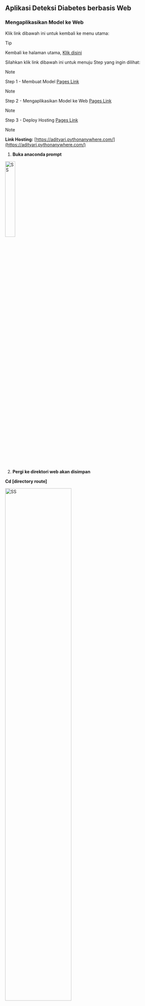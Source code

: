 ## Aplikasi Deteksi Diabetes berbasis Web

### Mengaplikasikan Model ke Web

Klik link dibawah ini untuk kembali ke menu utama:

> [!TIP]
> Kembali ke halaman utama, [Klik disini](https://github.com/AdityaR-AI/MLC/tree/main/)

Silahkan klik link dibawah ini untuk menuju Step yang ingin dilihat:

> [!NOTE]
> Step 1 - Membuat Model [Pages Link](https://github.com/AdityaR-AI/MLC/tree/main/P15/Predict-WEB-Step-1.md)

> [!NOTE]
> Step 2 - Mengaplikasikan Model ke Web [Pages Link](https://github.com/AdityaR-AI/MLC/tree/main/P15/Predict-WEB-Step-2.md)

> [!NOTE]
> Step 3 - Deploy Hosting [Pages Link](https://github.com/AdityaR-AI/MLC/tree/main/P15/Predict-WEB-Step-3.md)

> [!NOTE]
> **Link Hosting:** [https://adityari.pythonanywhere.com/](https://adityari.pythonanywhere.com/)

1. **Buka anaconda prompt**
<img src="https://raw.githubusercontent.com/AdityaR-AI/MLC/main/P15/pic/15b1.png?raw=true" alt="SS" width="25%"/>

2.	**Pergi ke direktori web akan disimpan**

**Cd [directory route]**

<img src="https://raw.githubusercontent.com/AdityaR-AI/MLC/main/P15/pic/15b2.png?raw=true" alt="SS" width="65%"/>

3.	**Instal virtualenv dan aktifkan, paste kode berikut ke anaconda prompt**

```python
pip install virtualenv
 
virtualenv env
 
env\Scripts\activate.bat

```
<img src="https://raw.githubusercontent.com/AdityaR-AI/MLC/main/P15/pic/15b3.png?raw=true" alt="SS" width="65%"/>
<img src="https://raw.githubusercontent.com/AdityaR-AI/MLC/main/P15/pic/15b4.png?raw=true" alt="SS" width="65%"/>
<img src="https://raw.githubusercontent.com/AdityaR-AI/MLC/main/P15/pic/15b5.png?raw=true" alt="SS" width="65%"/>

4.	**Instal library yang dibutuhkan sesuaikan dengan versi saat membuat model.**

```python
pip install Flask==3.0.3 Flask-SQLAlchemy
 
pip install scikit-learn==1.5.1

```
<img src="https://raw.githubusercontent.com/AdityaR-AI/MLC/main/P15/pic/15b6.png?raw=true" alt="SS" width="75%"/>
<img src="https://raw.githubusercontent.com/AdityaR-AI/MLC/main/P15/pic/15b7.png?raw=true" alt="SS" width="75%"/>

5.	**Donwload template web**

pergi ke [Klik disini](https://github.com/heriistantoo/flaskdiabet) dan download template, simpan di folder project dan sesuaikan struktur menjadi:

```
/project
  |-- app.py
  |-- requirements.txt
  |-- /static    (CSS, JS)
  |-- /templates (HTML files)
  |-- knn_pickle (model yang sudah dipickle) #ganti dengan pickle yg sudah dibuat sendiri distep 1
```

6.	**Sesuaikan requirement sesuai dengan yang digunakan untuk membuat model**

<img src="https://raw.githubusercontent.com/AdityaR-AI/MLC/main/P15/pic/15b8.png?raw=true" alt="SS" width="35%"/>

7.	**sesuaikan template html dan py**

**index.html**
```html
{% extends 'base.html' %}
 
{% block head %}
<title>Tugas Pertemuan 15 - Machine Learning</title>
{% endblock %}
 
{% block body %}
<div class="container-contact100">
    <div class="wrap-contact100">
        <span class="label-input100">
            Nama : Aditya Rimandi Putra
            <br>
              NPM      : 41155050210030
        </span>
        <form class="contact100-form validate-form" action="/" method="POST">
             
            <span class="contact100-form-title">
                Deteksi Diabetes!
            </span>
 
            <div class="wrap-input100 validate-input">
                <span class="label-input100">Banyak Melahirkan</span>
                <input class="input100" type="text" placeholder="Masukan jumlah melahirkan" name="melahirkan" id="melahirkan" required="">
                <span class="focus-input100"></span>
            </div>
 
            <div class="wrap-input100 validate-input">
                <span class="label-input100">Kadar Glukosa</span>
                <input class="input100" type="text" placeholder="Masukan kadar glukosa" name="glukosa" id="glukosa" required="">
                <span class="focus-input100"></span>
            </div>
 
            <div class="wrap-input100 validate-input">
                <span class="label-input100">Tekanan Darah</span>
                <input class="input100" type="text" placeholder="Masukan tekanan darah" name="darah" id="darah" required="">
                <span class="focus-input100"></span>
            </div>
 
            <div class="wrap-input100 validate-input">
                <span class="label-input100">Tebal Kulit</span>
                <input class="input100" type="text" placeholder="Masukan ketebalan kulit" name="kulit" id="kulit" required="">
                <span class="focus-input100"></span>
            </div>
 
            <div class="wrap-input100 validate-input">
                <span class="label-input100">Kadar Insulin</span>
                <input class="input100" type="text" placeholder="Masukan kadar insulin" name="insulin" id="insulin" required="">
                <span class="focus-input100"></span>
            </div>
 
            <div class="wrap-input100 validate-input">
                <span class="label-input100">BMI</span>
                <input class="input100" type="text" placeholder="Masukan BMI" name="bmi" id="bmi" required="">
                <span class="focus-input100"></span>
            </div>
 
            <div class="wrap-input100 validate-input">
                <span class="label-input100">Riwayat Diabetes</span>
                <input class="input100" type="text" placeholder="Masukan derajat diabetes keturunan" name="riwayat" id="riwayat" required="">
                <span class="focus-input100"></span>
            </div>
 
            <div class="wrap-input100 validate-input">
                <span class="label-input100">Umur</span>
                <input class="input100" type="text" placeholder="Masukan umur" name="umur" id="umur" required="">
                <span class="focus-input100"></span>
            </div>
 
            <div class="container-contact100-form-btn">
                <div class="wrap-contact100-form-btn">
                    <div class="contact100-form-bgbtn"></div>
                    <button class="contact100-form-btn">
                        <span>
                            Prediksi
                            <i class="fa fa-long-arrow-right m-l-7" aria-hidden="true"></i>
                        </span>
                    </button>
                </div>
            </div>
 
        </form>
    </div>
</div>
 
{% endblock %}


```
**hasil.html**
```html
{% extends 'base.html' %}
 
{% block head %}
<title>Tugas Pertemuan 15 - Machine Learning</title>
{% endblock %}
 
{% block body %}
<div class="container-contact100">
    <div class="wrap-contact100">
        <span class="label-input100">
            Nama : Aditya Rimandi Putra
            <br>
              NPM      : 41155050210030
        </span>
        <form class="contact100-form validate-form" action="/" method="GET">
            {% if finalData == 1 %}
            <span class="contact100-form-title">
                POSITIF DIABETES
            </span>
 
            {% else %}
            <span class="contact100-form-title">
                NEGATIF DIABETES
            </span>
 
            {% endif %}
 
            <div class="container-contact100-form-btn">
                <div class="wrap-contact100-form-btn">
                    <div class="contact100-form-bgbtn"></div>
                    <button class="contact100-form-btn">
                        <span>
                            Selesai
                        </span>
                    </button>
                </div>
            </div>
             
        </form>
    </div>
</div>
 
{% endblock %}


```
**app.py**
```python
# Mencetak nama dan NIM
print('Aditya Rimandi Putra')
print('41155050210030')
 
# Mengimpor library yang diperlukan
from flask import Flask, render_template, request, redirect  # Flask untuk membuat aplikasi web
import pickle  # Untuk memuat model yang disimpan
import sklearn  # Library machine learning
import numpy as np  # Untuk komputasi numerik
import os  # Untuk mengelola path file
 
# Membuat instance Flask
app = Flask(__name__)
 
# Mendefinisikan route utama ('/') dengan metode POST dan GET
@app.route('/', methods=['POST', 'GET'])
def index():
    # Jika metode request adalah POST (form dikirim)
    if request.method == 'POST':
        # Tentukan path lengkap ke file knn_pickle
        # os.path.join digunakan untuk menggabungkan direktori saat ini dengan nama file
        pickle_file_path = os.path.join(os.path.dirname(__file__), 'knn_pickle')
         
        # Memuat model KNN dari file knn_pickle
        with open(pickle_file_path, 'rb') as r:
            model = pickle.load(r)
 
        # Mengambil input dari form HTML
        melahirkan = float(request.form['melahirkan'])  # Jumlah melahirkan
        glukosa    = float(request.form['glukosa'])    # Kadar glukosa
        darah      = float(request.form['darah'])      # Tekanan darah
        kulit      = float(request.form['kulit'])      # Ketebalan kulit
        insulin    = float(request.form['insulin'])    # Kadar insulin
        bmi        = float(request.form['bmi'])        # Indeks massa tubuh (BMI)
        riwayat    = float(request.form['riwayat'])    # Riwayat diabetes dalam keluarga
        umur       = float(request.form['umur'])       # Usia
 
        # Menyiapkan data untuk prediksi
        # Mengubah input menjadi array numpy
        datas = np.array((melahirkan, glukosa, darah, kulit, insulin, bmi, riwayat, umur))
        # Mengubah bentuk array menjadi (1, 8) karena model mengharapkan input 2D
        datas = np.reshape(datas, (1, -1))
 
        # Melakukan prediksi menggunakan model
        isDiabetes = model.predict(datas)
 
        # Render template hasil.html dan kirim hasil prediksi (isDiabetes) ke template
        return render_template('hasil.html', finalData=isDiabetes)
     
    # Jika metode request adalah GET (halaman dimuat pertama kali)
    else:
        # Render template index.html (form input)
        return render_template('index.html')
     
# Menjalankan aplikasi Flask
if __name__ == "__main__": #`ctrl + /` if __main__ saat deploy di pythonanywhere karena tidak dibutuhkan
    app.run(debug=True)  # debug=True untuk mode pengembangan


```

8.	**Jalankan server**
```python
python app.py

```
<img src="https://raw.githubusercontent.com/AdityaR-AI/MLC/main/P15/pic/15b9.png?raw=true" alt="SS" width="65%"/>

<img src="https://raw.githubusercontent.com/AdityaR-AI/MLC/main/P15/pic/15b10.png?raw=true" alt="SS" width="35%"/>

<img src="https://raw.githubusercontent.com/AdityaR-AI/MLC/main/P15/pic/15b11.png?raw=true" alt="SS" width="35%"/>

Silahkan klik link dibawah ini untuk menuju Step yang ingin dilihat:

> [!NOTE]
> Step 1 - Membuat Model [Pages Link](https://github.com/AdityaR-AI/MLC/tree/main/P15/Predict-WEB-Step-1.md)

> [!NOTE]
> Step 2 - Mengaplikasikan Model ke Web [Pages Link](https://github.com/AdityaR-AI/MLC/tree/main/P15/Predict-WEB-Step-2.md)

> [!NOTE]
> Step 3 - Deploy Hosting [Pages Link](https://github.com/AdityaR-AI/MLC/tree/main/P15/Predict-WEB-Step-3.md)

> [!NOTE]
> **Link Hosting:** [https://adityari.pythonanywhere.com/](https://adityari.pythonanywhere.com/)

Klik link dibawah ini untuk kembali ke menu utama:

> [!TIP]
> Kembali ke halaman utama, [Klik disini](https://github.com/AdityaR-AI/MLC/tree/main/)
